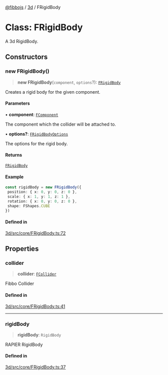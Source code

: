 [@fibbojs](/api/index) / [3d](/api/3d) / FRigidBody

# Class: FRigidBody

A 3d RigidBody.

## Constructors

### new FRigidBody()

> **new FRigidBody**(`component`, `options`?): [`FRigidBody`](FRigidBody.md)

Creates a rigid body for the given component.

#### Parameters

• **component**: [`FComponent`](FComponent.md)

The component which the collider will be attached to.

• **options?**: [`FRigidBodyOptions`](../interfaces/FRigidBodyOptions.md)

The options for the rigid body.

#### Returns

[`FRigidBody`](FRigidBody.md)

#### Example

```ts
const rigidBody = new FRigidBody({
 position: { x: 0, y: 0, z: 0 },
 scale: { x: 1, y: 1, z: 1 },
 rotation: { x: 0, y: 0, z: 0 },
 shape: FShapes.CUBE
})
```

#### Defined in

[3d/src/core/FRigidBody.ts:72](https://github.com/fibbojs/fibbo/blob/fc0b9ae1dcd24855b80ad46a69cb7005bbcce7f4/packages/3d/src/core/FRigidBody.ts#L72)

## Properties

### collider

> **collider**: [`FCollider`](FCollider.md)

Fibbo Collider

#### Defined in

[3d/src/core/FRigidBody.ts:41](https://github.com/fibbojs/fibbo/blob/fc0b9ae1dcd24855b80ad46a69cb7005bbcce7f4/packages/3d/src/core/FRigidBody.ts#L41)

***

### rigidBody

> **rigidBody**: `RigidBody`

RAPIER RigidBody

#### Defined in

[3d/src/core/FRigidBody.ts:37](https://github.com/fibbojs/fibbo/blob/fc0b9ae1dcd24855b80ad46a69cb7005bbcce7f4/packages/3d/src/core/FRigidBody.ts#L37)
